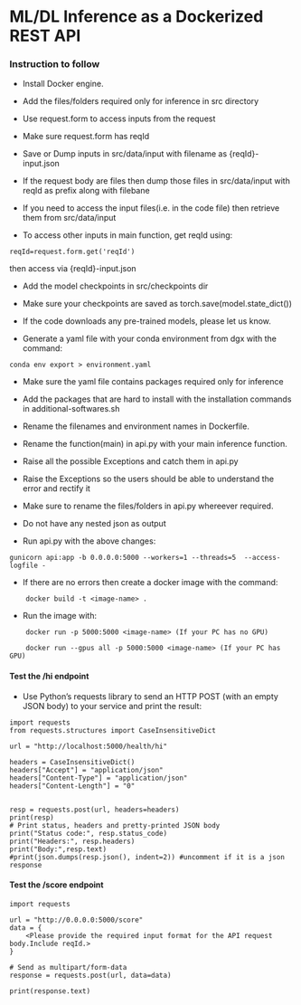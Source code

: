 # ML/DL Inference as a Dockerized REST API
### Instruction to follow

* Install Docker engine.
* Add the files/folders required only for inference in src directory

* Use request.form to access inputs from the request
* Make sure request.form has reqId
* Save or Dump inputs in src/data/input with filename as {reqId}-input.json
* If the request body are files then dump those files in src/data/input with reqId as prefix along with filebane
* If you need to access the input files(i.e. in the code file) then retrieve them from src/data/input
* To access other inputs in main function, get reqId using:
```
reqId=request.form.get('reqId')
```
then access via {reqId}-input.json


* Add the model checkpoints in src/checkpoints dir
* Make sure your checkpoints are saved as torch.save(model.state_dict())
* If the code downloads any pre-trained models, please let us know.


* Generate a yaml file with your conda environment from dgx with the command:
```
conda env export > environment.yaml
```
* Make sure the yaml file contains packages required only for inference

* Add the packages that are hard to install with the installation commands in additional-softwares.sh

* Rename the filenames and environment names in Dockerfile.

* Rename the function(main) in api.py with your main inference function.


* Raise all the possible Exceptions and catch them in api.py
* Raise the Exceptions so the users should be able to understand the error and rectify it 

* Make sure to rename the files/folders in api.py whereever required.
* Do not have any nested json as output
* Run api.py with the above changes:
```
gunicorn api:app -b 0.0.0.0:5000 --workers=1 --threads=5  --access-logfile -
```

* If there are no errors then create a docker image with the command:
```
    docker build -t <image-name> .
```
* Run the image with:
```
    docker run -p 5000:5000 <image-name> (If your PC has no GPU)

    docker run --gpus all -p 5000:5000 <image-name> (If your PC has GPU)
```

#### Test the /hi endpoint
* Use Python’s requests library to send an HTTP POST (with an empty JSON body) to your service and print the result:
```
import requests
from requests.structures import CaseInsensitiveDict

url = "http://localhost:5000/health/hi"

headers = CaseInsensitiveDict()
headers["Accept"] = "application/json"
headers["Content-Type"] = "application/json"
headers["Content-Length"] = "0"


resp = requests.post(url, headers=headers)
print(resp)
# Print status, headers and pretty-printed JSON body
print("Status code:", resp.status_code)
print("Headers:", resp.headers)
print("Body:",resp.text)
#print(json.dumps(resp.json(), indent=2)) #uncomment if it is a json response
```
#### Test the /score endpoint
```
import requests

url = "http://0.0.0.0:5000/score"  
data = {
    <Please provide the required input format for the API request body.Include reqId.>
}

# Send as multipart/form-data
response = requests.post(url, data=data)

print(response.text)

```
 
